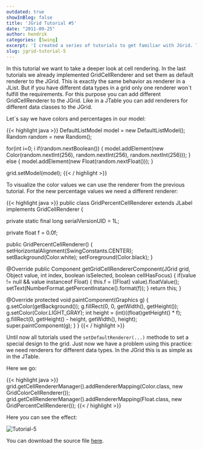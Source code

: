 ```yaml
---
outdated: true
showInBlog: false
title: 'JGrid Tutorial #5'
date: "2011-09-25"
author: hendrik
categories: [Swing]
excerpt: 'I created a series of tutorials to get familiar with JGrid. This is the fifth out of five tutorials.'
slug: jgrid-tutorial-5
---
```

In this tutorial we want to take a deeper look at cell rendering. In the last tutorials we already implemented GridCellRenderer and set them as default renderer to the JGrid. This is exactly the same behavior as renderer in a JList. But if you have different data types in a grid only one renderer won´t fulfill the requirements. For this purpose you can add different GridCellRenderer to the JGrid. Like in a JTable you can add renderers for different data classes to the JGrid.

Let´s say we have colors and percentages in our model:

{{< highlight java >}}
DefaultListModel model = new DefaultListModel();
Random random = new Random();

for(int i=0; i if(random.nextBoolean()) {
  model.addElement(new Color(random.nextInt(256), random.nextInt(256), random.nextInt(256)));
} else {
  model.addElement(new Float(random.nextFloat()));
}

grid.setModel(model);
{{< / highlight >}}

To visualize the color values we can use the renderer from the previous tutorial. For the new percentage values we need a different renderer:

{{< highlight java >}}
public class GridPercentCellRenderer extends JLabel implements GridCellRenderer {

  private static final long serialVersionUID = 1L;

  private float f = 0.0f;

  public GridPercentCellRenderer() {
    setHorizontalAlignment(SwingConstants.CENTER);
    setBackground(Color.white);
    setForeground(Color.black);
  }

  @Override
  public Component getGridCellRendererComponent(JGrid grid, Object value, int index, boolean isSelected, boolean cellHasFocus) {
    if(value != null &amp;&amp; value instanceof Float) {
      this.f = ((Float) value).floatValue();
      setText(NumberFormat.getPercentInstance().format(f));
    }
    return this;
  }
  
  @Override
  protected void paintComponent(Graphics g) {
    g.setColor(getBackground());
    g.fillRect(0, 0, getWidth(), getHeight());
    g.setColor(Color.LIGHT_GRAY);
    int height = (int)((float)getHeight() * f);
    g.fillRect(0, getHeight() - height, getWidth(), height);
    super.paintComponent(g);
  }
}
{{< / highlight >}}

Until now all tutorials used the `setDefaultRenderer(...)` methode to set a special design to the grid. Just now we have a problem using this practice: we need renderers for different data types. In the JGrid this is as simple as in the JTable.

Here we go:

{{< highlight java >}}
grid.getCellRendererManager().addRendererMapping(Color.class, new GridColorCellRenderer());
grid.getCellRendererManager().addRendererMapping(Float.class, new GridPercentCellRenderer());
{{< / highlight >}}

Here you can see the effect:

![Tutorial-5](/posts/guigarage-legacy/Tutorial-5.png)

You can download the source file [here](/assets/downloads/jgrid/tutorial5.java).
